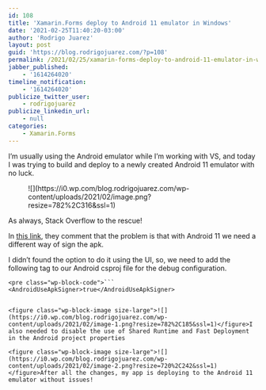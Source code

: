 ```yaml
---
id: 108
title: 'Xamarin.Forms deploy to Android 11 emulator in Windows'
date: '2021-02-25T11:40:20-03:00'
author: 'Rodrigo Juarez'
layout: post
guid: 'https://blog.rodrigojuarez.com/?p=108'
permalink: /2021/02/25/xamarin-forms-deploy-to-android-11-emulator-in-windows/
jabber_published:
    - '1614264020'
timeline_notification:
    - '1614264020'
publicize_twitter_user:
    - rodrigojuarez
publicize_linkedin_url:
    - null
categories:
    - Xamarin.Forms
---
```


I’m usually using the Android emulator while I’m working with VS, and today I was trying to build and deploy to a newly created Android 11 emulator with no luck.

<figure class="wp-block-image size-large">![](https://i0.wp.com/blog.rodrigojuarez.com/wp-content/uploads/2021/02/image.png?resize=782%2C316&ssl=1)</figure>As always, Stack Overflow to the rescue!

In [this link](https://stackoverflow.com/questions/63530855/xamarin-app-cant-deploy-to-android-11-emulator), they comment that the problem is that with Android 11 we need a different way of sign the apk.

I didn’t found the option to do it using the UI, so, we need to add the following tag to our Android csproj file for the debug configuration.

```
<pre class="wp-block-code">```
<AndroidUseApkSigner>true</AndroidUseApkSigner>
```
```

<figure class="wp-block-image size-large">![](https://i0.wp.com/blog.rodrigojuarez.com/wp-content/uploads/2021/02/image-1.png?resize=782%2C185&ssl=1)</figure>I also needed to disable the use of Shared Runtime and Fast Deployment in the Android project properties

<figure class="wp-block-image size-large">![](https://i0.wp.com/blog.rodrigojuarez.com/wp-content/uploads/2021/02/image-2.png?resize=720%2C242&ssl=1)</figure>After all the changes, my app is deploying to the Android 11 emulator without issues!